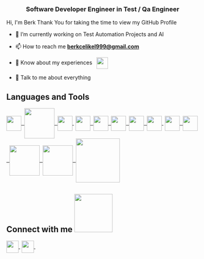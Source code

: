 <h3 align="center">Software Developer Engineer in Test / Qa Engineer </h3>

</p>
<div size='20px'> Hi, I'm Berk Thank You for taking the time to view my GitHub Profile
</div>

- 🔭 I’m currently working on Test Automation Projects and AI
-  📫 How to reach me **berkcelikel999@gmail.com**

- 📄 Know about my experiences      &nbsp;    <a href = 'https://www.linkedin.com/in/berkcelikel/'> <img width = '30px' align= 'center'  src="https://raw.githubusercontent.com/rahulbanerjee26/githubAboutMeGenerator/main/icons/linked-in-alt.svg"/></a> 

- 💬 Talk to me about everything

<h2> Languages and Tools  </h2>

<a href="https://www.java.com/tr/" > <img width ='39px' align= 'center'  src ='https://raw.githubusercontent.com/rahulbanerjee26/githubAboutMeGenerator/main/icons/java.svg'>&nbsp; </a>
<a href="https://learn.microsoft.com/en-us/dotnet/csharp/" > <img width ='79px' align= 'center' src="https://www.avenga.com/wp-content/uploads/2020/11/C-Sharp.png">&nbsp;
<a href="https://www.w3.org/html/" > <img width ='39px' align= 'center' src ='https://raw.githubusercontent.com/rahulbanerjee26/githubAboutMeGenerator/main/icons/html.svg'>&nbsp;</a>
<a href="https://www.w3.org/Style/CSS/" > <img width ='39px' align= 'center' src ='https://raw.githubusercontent.com/rahulbanerjee26/githubAboutMeGenerator/main/icons/css.svg'>&nbsp; </a>
<a href="https://www.selenium.dev/" > <img width ='39px' align= 'center' src ='https://camo.githubusercontent.com/74ed64243ba05754329bc527cd4240ebd1c087a1/68747470733a2f2f73656c656e69756d2e6465762f696d616765732f73656c656e69756d5f6c6f676f5f7371756172655f677265656e2e706e67'>&nbsp; </a>
<a href="https://www.jenkins.io/" > <img width ='39px' align= 'center' src ='https://raw.githubusercontent.com/rahulbanerjee26/githubAboutMeGenerator/main/icons/jenkins.svg'>&nbsp; </a>
<a href="https://www.postman.com/" > <img width ='39px' align= 'center' src ='https://raw.githubusercontent.com/rahulbanerjee26/githubAboutMeGenerator/main/icons/postman.svg'>&nbsp; </a>
<a href="https://www.adobe.com/tr/products/photoshop.html" > <img width ='39px' align= 'center' src ='https://raw.githubusercontent.com/rahulbanerjee26/githubAboutMeGenerator/main/icons/photoshop.svg'>&nbsp;</a>
<a href="https://code.visualstudio.com/" > <img width ='39px' align= 'center' src="https://upload.wikimedia.org/wikipedia/commons/thumb/9/9a/Visual_Studio_Code_1.35_icon.svg/1024px-Visual_Studio_Code_1.35_icon.svg.png">&nbsp;
<a href="https://www.jetbrains.com/idea/" > <img width ='39px' align= 'center' src="https://upload.wikimedia.org/wikipedia/commons/thumb/9/9c/IntelliJ_IDEA_Icon.svg/800px-IntelliJ_IDEA_Icon.svg.png">&nbsp;
<a href="https://www.atlassian.com/software/jira" > <img width ='79px' align= 'center' src="https://destek.gazi.edu.tr/images/atlassian-jira-logo-large.png">&nbsp;
<a href="https://www.mysql.com/" > <img width ='79px' align= 'center' src="https://d1.awsstatic.com/asset-repository/products/amazon-rds/1024px-MySQL.ff87215b43fd7292af172e2a5d9b844217262571.png">&nbsp;
<a href="https://cucumber.io/" > <img width ='115px' align= 'center' src ='https://i.pinimg.com/originals/df/9b/06/df9b0688eef574c8c776adcd60d9c094.png'> </a>
 
 </a>



<h2> Connect with me <img src='https://raw.githubusercontent.com/ShahriarShafin/ShahriarShafin/main/Assets/handshake.gif' width="100px"> </h2>
<a href = 'https://www.linkedin.com/in/berkcelikel/'> <img width = '32px' align= 'center' src="https://raw.githubusercontent.com/rahulbanerjee26/githubAboutMeGenerator/main/icons/linked-in-alt.svg"/>&nbsp;</a> 
<a href = 'https://www.github.com/berkcelikel'> <img width = '32px' align= 'center' src="https://raw.githubusercontent.com/rahulbanerjee26/githubAboutMeGenerator/main/icons/github.svg"/>&nbsp;</a> 



